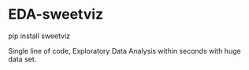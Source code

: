 # EDA-sweetviz

pip install sweetviz

Single line of code, Exploratory Data Analysis within seconds with huge data set.
